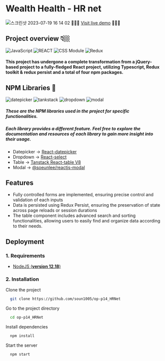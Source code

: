 # Wealth Health - HR net

![스크린샷 2023-07-19 16 14 02](https://github.com/soun1005/op-p14_HRNet/assets/79379473/0a797212-8cd7-45e6-a228-3178e80f9d9a)
🤸🏼‍♂️ [Visit live demo](https://hrnetsoeunlee.netlify.app/) 🏄🏼‍♀️

## Project overview 👇🏼

![JavaScript](https://img.shields.io/badge/Language-TS-D64045)
![REACT](https://img.shields.io/badge/Framework-React-00AFB5)
![CSS Module](https://img.shields.io/badge/Style-TailwindCSS-F78764)
![Redux](https://img.shields.io/badge/Redux-Toolkit&Persist-357DED)

#### This project has undergone a complete transformation from a jQuery-based project to a fully-fledged React project, utilizing Typescript, Redux toolkit & redux persist and a total of four npm packages.

## NPM Libraries 🧳

![datepicker](https://img.shields.io/badge/Datepicker-ReactDatepicker-083D77)
![tankstack](https://img.shields.io/badge/Table-TanstackTable-DC7F9B)
![dropdown](https://img.shields.io/badge/Dropdown-Reactselect-00AFB5)
![modal](https://img.shields.io/badge/Modal-@soeunlee/reactjsmodal-D64045)

##### These are the NPM libraries used in the project for specific functionalities.

##### Each library provides a different feature. Feel free to explore the documentation and resources of each library to gain more insight into their usage.

- Datepicker -> [React-datepicker](https://reactdatepicker.com/)
- Dropdown -> [React-select](https://react-select.com/home)
- Table -> [Tanstack React-table V8](https://tanstack.com/table/v8)
- Modal -> [@soeunlee/reactjs-modal](https://www.npmjs.com/package/@soeunlee/reactjs-modal)

## Features

- Fully controlled forms are implemented, ensuring precise control and validation of each inputs
- Data is persisted using Redux Persist, ensuring the preservation of state across page reloads or session durations
- The table component includes advanced search and sorting functionalities, allowing users to easily find and organize data according to their needs.

## Deployment

### 1. Requirements

- [NodeJS (**version 12.18**)](https://nodejs.org/en/)

### 2. Installation

Clone the project

```bash
  git clone https://github.com/soun1005/op-p14_HRNet
```

Go to the project directory

```bash
  cd op-p14_HRNet
```

Install dependencies

```bash
  npm install
```

Start the server

```bash
  npm start
```
